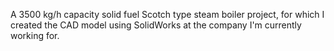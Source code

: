 A 3500 kg/h capacity solid fuel Scotch type steam boiler project, for which I created the CAD model using SolidWorks at the company I'm currently working for. 
